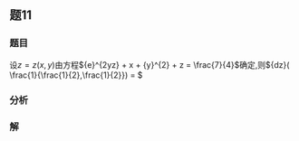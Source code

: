 ## 题11
### 题目
设$z = z( {x, y})$由方程${e}^{2yz} + x + {y}^{2} + z = \frac{7}{4}$确定,则${dz}( \frac{1}{\frac{1}{2},\frac{1}{2}})  =  $
### 分析

### 解